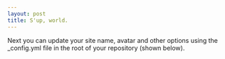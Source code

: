 ```yaml
---
layout: post
title: S'up, world.
---
```


Next you can update your site name, avatar and other options using the _config.yml file in the root of your repository (shown below).
